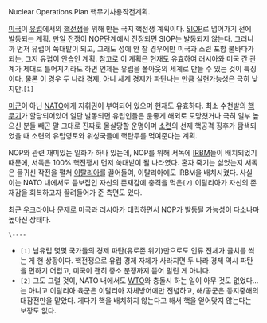 Nuclear Operations Plan 핵무기사용작전계획.

[미국](%EB%AF%B8%EA%B5%AD.md)이 [유럽](%EC%9C%A0%EB%9F%BD.md)에서의
[핵전쟁](%ED%95%B5%EC%A0%84%EC%9F%81.md)을 위해 만든 국지 핵전쟁 계획이다.
[SIOP](SIOP.md)로 넘어가기 전에 발동되는 계획. 만일 전쟁이 NOP단계에서 진정되면 SIOP는 발동되지 않는다. 그러니까
먼저 유럽이 쑥대밭이 되고, 그래도 성에 안 찰 경우에만 미국과 소련 포함 불바다가 되는, 그저 유럽이 안습인 계획. 참고로 이 계획은
현재도 유효하여 러시아와 미국 간 관계가 제대로 틀어지기라도 하면 언제든 유럽을 폴아웃의 세계로 만들 수 있는 것이 특징이다. 물론 이 경우
두 나라 경제, 아니 세계 경제가 파탄나는 만큼 실현가능성은 극히 낮지만.`[1]`

[미군](%EB%AF%B8%EA%B5%B0.md)이 아닌 [NATO](NATO.md)에게 지휘권이 부여되어 있으며 현재도
유효하다. 최소 수천발의 [핵무기](%ED%95%B5%EB%AC%B4%EA%B8%B0.md)가 할당되어있어 일단 발동되면 유럽인들은
운좋게 해외로 도망쳤거나 극히 일부 높으신 분들 빼곤 말 그대로 진짜로 몰살당할 운명이며
[소련](%EC%86%8C%EB%A0%A8.md)의 선제 핵공격 징후가 탐색되었을 때 소련의 유럽영토와 위성국들에 핵탄두를 먹여준다는
계획.

NOP와 관련 재미있는 일화가 하나 있는데, NOP를 위해 서독에 [IRBM](IRBM.md)들이 배치되었기 때문에, 서독은 100%
핵전쟁시 먼저 쑥대밭이 될 나라였다. 혼자 죽기는 싫었는지 서독은 물귀신 작전을 펼쳐
[이탈리아](%EC%9D%B4%ED%83%88%EB%A6%AC%EC%95%84.md)를 끌어들여, 이탈리아에도 IRBM을 배치시켰다.
사실 이는 NATO 내에서도 듣보잡인 자신의 존재감에 충격을 먹은`[2]` 이탈리아가 자신의 존재감을 회복하고자 끌려들어가 준 측면도 있다.

최근 [우크라이나](%EC%9A%B0%ED%81%AC%EB%9D%BC%EC%9D%B4%EB%82%98.md) 문제로 미국과 러시아가
대립하면서 NOP가 발동될 가능성이 다소나마 높아진 상태다.

`\----`

  * `[1]` 남유럽 몇몇 국가들의 경제 파탄(유로존 위기)만으로도 인류 전체가 골치를 썩는 게 현 상황이다. 핵전쟁으로 유럽 경제 자체가 사라지면 두 나라 경제 역시 파탄을 면하기 어렵고, 미국이 괜히 중소 분쟁까지 뜯어 말린 게 아니다.
  * `[2]` 그도 그럴 것이, NATO 내에서도 [WTO](WTO.md)와 충돌시 하는 일이 아무 것도 없었다...는 아니고 이탈리아 육군은 이탈리아 자체방어에만 전념하고, 해/공군은 동지중해의 대잠전만을 맡았다. 게다가 핵을 배치하지 않는다고 해서 핵을 얻어맞지 않는다는 보장도 없다.

